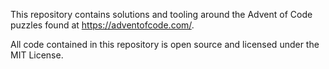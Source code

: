 This repository contains solutions and tooling around the Advent of Code puzzles found at https://adventofcode.com/.

All code contained in this repository is open source and licensed under the MIT License.
